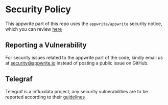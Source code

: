 # Security Policy

This appwrite part of this repo uses the `appwrite/appwrite` security notice, which you can review [here](https://github.com/appwrite/appwrite/blob/master/SECURITY.md)

## Reporting a Vulnerability
For security issues related to the appwrite part of the code, kindly email us at security@appwrite.io instead of posting a public issue on GitHub.

## Telegraf

Telegraf is a influxdata project, any security vulnerabilities are to be reported according to their [guidelines](https://www.influxdata.com/how-to-report-security-vulnerabilities/)

